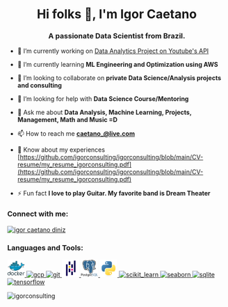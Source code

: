 <h1 align="center">Hi folks 👋, I'm Igor Caetano</h1>
<h3 align="center">A passionate Data Scientist from Brazil.</h3>

- 🔭 I’m currently working on [Data Analytics Project on Youtube's API](https://github.com/igorconsulting/Youtube_API_Anlytics)

- 🌱 I’m currently learning **ML Engineering and Optimization using AWS**

- 👯 I’m looking to collaborate on **private Data Science/Analysis projects and consulting**

- 🤝 I’m looking for help with **Data Science Course/Mentoring**

- 💬 Ask me about **Data Analysis, Machine Learning, Projects, Management, Math and Music =D**

- 📫 How to reach me **caetano_@live.com**

- 📄 Know about my experiences [https://github.com/igorconsulting/igorconsulting/blob/main/CV-resume/my_resume_igorconsulting.pdf](https://github.com/igorconsulting/igorconsulting/blob/main/CV-resume/my_resume_igorconsulting.pdf)

- ⚡ Fun fact **I love to play Guitar. My favorite band is Dream Theater**

<h3 align="left">Connect with me:</h3>
<p align="left">
<a href="https://linkedin.com/in/igor caetano diniz" target="blank"><img align="center" src="https://raw.githubusercontent.com/rahuldkjain/github-profile-readme-generator/master/src/images/icons/Social/linked-in-alt.svg" alt="igor caetano diniz" height="30" width="40" /></a>
</p>

<h3 align="left">Languages and Tools:</h3>
<p align="left"> <a href="https://www.docker.com/" target="_blank" rel="noreferrer"> <img src="https://raw.githubusercontent.com/devicons/devicon/master/icons/docker/docker-original-wordmark.svg" alt="docker" width="40" height="40"/> </a> <a href="https://cloud.google.com" target="_blank" rel="noreferrer"> <img src="https://www.vectorlogo.zone/logos/google_cloud/google_cloud-icon.svg" alt="gcp" width="40" height="40"/> </a> <a href="https://git-scm.com/" target="_blank" rel="noreferrer"> <img src="https://www.vectorlogo.zone/logos/git-scm/git-scm-icon.svg" alt="git" width="40" height="40"/> </a> <a href="https://pandas.pydata.org/" target="_blank" rel="noreferrer"> <img src="https://raw.githubusercontent.com/devicons/devicon/2ae2a900d2f041da66e950e4d48052658d850630/icons/pandas/pandas-original.svg" alt="pandas" width="40" height="40"/> </a> <a href="https://www.postgresql.org" target="_blank" rel="noreferrer"> <img src="https://raw.githubusercontent.com/devicons/devicon/master/icons/postgresql/postgresql-original-wordmark.svg" alt="postgresql" width="40" height="40"/> </a> <a href="https://www.python.org" target="_blank" rel="noreferrer"> <img src="https://raw.githubusercontent.com/devicons/devicon/master/icons/python/python-original.svg" alt="python" width="40" height="40"/> </a> <a href="https://scikit-learn.org/" target="_blank" rel="noreferrer"> <img src="https://upload.wikimedia.org/wikipedia/commons/0/05/Scikit_learn_logo_small.svg" alt="scikit_learn" width="40" height="40"/> </a> <a href="https://seaborn.pydata.org/" target="_blank" rel="noreferrer"> <img src="https://seaborn.pydata.org/_images/logo-mark-lightbg.svg" alt="seaborn" width="40" height="40"/> </a> <a href="https://www.sqlite.org/" target="_blank" rel="noreferrer"> <img src="https://www.vectorlogo.zone/logos/sqlite/sqlite-icon.svg" alt="sqlite" width="40" height="40"/> </a> <a href="https://www.tensorflow.org" target="_blank" rel="noreferrer"> <img src="https://www.vectorlogo.zone/logos/tensorflow/tensorflow-icon.svg" alt="tensorflow" width="40" height="40"/> </a> </p>

<p><img align="center" src="https://github-readme-stats.vercel.app/api/top-langs?username=igorconsulting&show_icons=true&locale=en&layout=compact" alt="igorconsulting" /></p>
